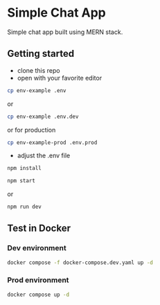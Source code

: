 # Simple Chat App

Simple chat app built using MERN stack.

## Getting started

- clone this repo
- open with your favorite editor

```bash
cp env-example .env
```

or

```bash
cp env-example .env.dev
```

or for production

```bash
cp env-example-prod .env.prod
```

- adjust the .env file

```bash
npm install
```

```bash
npm start
```

or

```bash
npm run dev 
```

## Test in Docker

### Dev environment

```bash
docker compose -f docker-compose.dev.yaml up -d

```

### Prod environment

```bash
docker compose up -d

```

